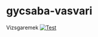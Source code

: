 # gycsaba-vasvari
Vizsgaremek
[![Test](https://github.com/2021-2022-vizsgaremek-nappali-14b-gyak/gycsaba-vasvari/actions/workflows/tesztek.yml/badge.svg)](https://github.com/2021-2022-vizsgaremek-nappali-14b-gyak/gycsaba-vasvari/actions/workflows/tesztek.yml)
